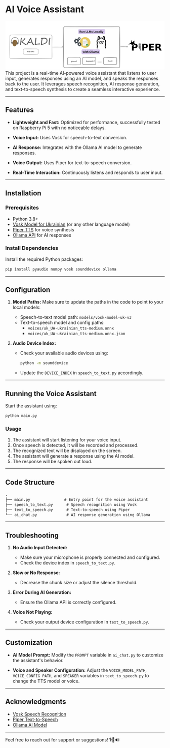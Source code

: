 # AI Voice Assistant

![code-diagram](img/diagram.png)
This project is a real-time AI-powered voice assistant that listens to user input, generates responses using an AI model, and speaks the responses back to the user. It leverages speech recognition, AI response generation, and text-to-speech synthesis to create a seamless interactive experience.

---

## Features

- **Lightweight and Fast:** Optimized for performance, successfully tested on Raspberry Pi 5 with no noticeable delays.

- **Voice Input:** Uses Vosk for speech-to-text conversion.
- **AI Response:** Integrates with the Ollama AI model to generate responses.
- **Voice Output:** Uses Piper for text-to-speech conversion.
- **Real-Time Interaction:** Continuously listens and responds to user input.

---

## Installation

### Prerequisites

- Python 3.8+
- [Vosk Model for Ukrainian](https://alphacephei.com/vosk/models) (or any other language model)
- [Piper TTS](https://github.com/rhasspy/piper) for voice synthesis
- [Ollama API](https://ollama.com/) for AI responses

### Install Dependencies

Install the required Python packages:

```bash
pip install pyaudio numpy vosk sounddevice ollama
```

---

## Configuration

1. **Model Paths:** Make sure to update the paths in the code to point to your local models:

   - Speech-to-text model path: `models/vosk-model-uk-v3`
   - Text-to-speech model and config paths:
     - `voices/uk_UA-ukrainian_tts-medium.onnx`
     - `voices/uk_UA-ukrainian_tts-medium.onnx.json`

2. **Audio Device Index:**
   - Check your available audio devices using:
     ```bash
     python -m sounddevice
     ```
   - Update the `DEVICE_INDEX` in `speech_to_text.py` accordingly.

---

## Running the Voice Assistant

Start the assistant using:

```bash
python main.py
```

### Usage

1. The assistant will start listening for your voice input.
2. Once speech is detected, it will be recorded and processed.
3. The recognized text will be displayed on the screen.
4. The assistant will generate a response using the AI model.
5. The response will be spoken out loud.

---

## Code Structure

```
.
├── main.py               # Entry point for the voice assistant
├── speech_to_text.py      # Speech recognition using Vosk
├── text_to_speech.py      # Text-to-speech using Piper
└── ai_chat.py             # AI response generation using Ollama
```

---

## Troubleshooting

1. **No Audio Input Detected:**

   - Make sure your microphone is properly connected and configured.
   - Check the device index in `speech_to_text.py`.

2. **Slow or No Response:**

   - Decrease the chunk size or adjust the silence threshold.

3. **Error During AI Generation:**

   - Ensure the Ollama API is correctly configured.

4. **Voice Not Playing:**
   - Check your output device configuration in `text_to_speech.py`.

---

## Customization

- **AI Model Prompt:**
  Modify the `PROMPT` variable in `ai_chat.py` to customize the assistant's behavior.

- **Voice and Speaker Configuration:**
  Adjust the `VOICE_MODEL_PATH`, `VOICE_CONFIG_PATH`, and `SPEAKER` variables in `text_to_speech.py` to change the TTS model or voice.

---

## Acknowledgments

- [Vosk Speech Recognition](https://alphacephei.com/vosk/)
- [Piper Text-to-Speech](https://github.com/rhasspy/piper)
- [Ollama AI Model](https://ollama.com/)

---

Feel free to reach out for support or suggestions! 🎙️🤖🔊
